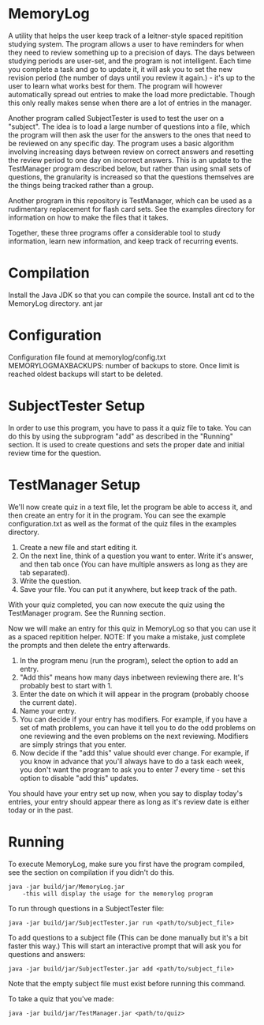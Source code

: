 # MemoryLog

A utility that helps the user keep track of a leitner-style spaced repitition studying system. The
program allows a user to have reminders for when they need to review something up to a precision of
days. The days between studying periods are user-set, and the program is not intelligent. Each time
you complete a task and go to update it, it will ask you to set the new revision period (the number
of days until you review it again.) - it's up to the user to learn what works best for them.
The program will however automatically spread out entries to make the load more predictable. Though
this only really makes sense when there are a lot of entries in the manager.

Another program called SubjectTester is used to test the user on a "subject". The idea is to load
a large number of questions into a file, which the program will then ask the user for the answers to
the ones that need to be reviewed on any specific day. The program uses a basic algorithm involving
increasing days between review on correct answers and resetting the review period to one day on
incorrect answers. This is an update to the TestManager program described below, but rather than
using small sets of questions, the granularity is increased so that the questions themselves are
the things being tracked rather than a group. 

Another program in this repository is TestManager, which can be used as a rudimentary replacement
for flash card sets. See the examples directory for information on how to make the files that it
takes.

Together, these three programs offer a considerable tool to study information, learn new
information, and keep track of recurring events.
  
# Compilation

Install the Java JDK so that you can compile the source.
Install ant
cd to the MemoryLog directory.
ant jar

# Configuration

Configuration file found at memorylog/config.txt
MEMORYLOGMAXBACKUPS: number of backups to store. Once limit is reached oldest backups will start to
                     be deleted.

# SubjectTester Setup

In order to use this program, you have to pass it a quiz file to take. You can do this by using the
subprogram "add" as described in the "Running" section.
It is used to create questions and sets the proper date and initial review time for the question.

# TestManager Setup

We'll now create quiz in a text file, let the program be able to access it, and then create an entry
for it in the program. You can see the example configuration.txt as well as the format of the quiz
files in the examples directory.

1. Create a new file and start editing it.
2. On the next line, think of a question you want to enter. Write it's answer, and then tab once
	(You can have multiple answers as long as they are tab separated).
3. Write the question.
4. Save your file. You can put it anywhere, but keep track of the path.

With your quiz completed, you can now execute the quiz using the TestManager program. See the
Running section.

Now we will make an entry for this quiz in MemoryLog so that you can use it as a spaced repitition
helper.
NOTE: If you make a mistake, just complete the prompts and then delete the entry afterwards. 

1. In the program menu (run the program), select the option to add an entry.
2. "Add this" means how many days inbetween reviewing there are. It's probably best to start with 1.
3. Enter the date on which it will appear in the program (probably choose the current date).
4. Name your entry.
5. You can decide if your entry has modifiers. For example, if you have a set of math problems, you
	can have it tell you to do the odd problems on one reviewing and the even problems on the
	next reviewing. Modifiers are simply strings that you enter.
6. Now decide if the "add this" value should ever change. For example, if you know in advance that
	you'll always have to do a task each week, you don't want the program to ask you to enter 7 every
	time - set this option to disable "add this" updates.

You should have your entry set up now, when you say to display today's entries, your entry should
appear there as long as it's review date is either today or in the past.

# Running

To execute MemoryLog, make sure you first have the program compiled, see the section on compilation
if you didn't do this.

	java -jar build/jar/MemoryLog.jar
		-this will display the usage for the memorylog program

To run through questions in a SubjectTester file:

	java -jar build/jar/SubjectTester.jar run <path/to/subject_file>

To add questions to a subject file (This can be done manually but it's a bit faster this way.)
This will start an interactive prompt that will ask you for questions and answers:

	java -jar build/jar/SubjectTester.jar add <path/to/subject_file>

Note that the empty subject file must exist before running this command.

To take a quiz that you've made:

	java -jar build/jar/TestManager.jar <path/to/quiz>
